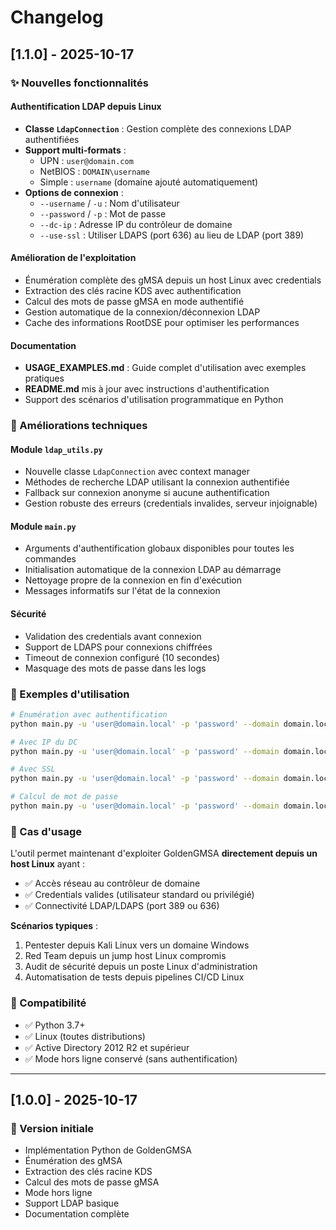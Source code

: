 # Changelog

## [1.1.0] - 2025-10-17

### ✨ Nouvelles fonctionnalités

#### Authentification LDAP depuis Linux
- **Classe `LdapConnection`** : Gestion complète des connexions LDAP authentifiées
- **Support multi-formats** :
  - UPN : `user@domain.com`
  - NetBIOS : `DOMAIN\username`
  - Simple : `username` (domaine ajouté automatiquement)
- **Options de connexion** :
  - `--username` / `-u` : Nom d'utilisateur
  - `--password` / `-p` : Mot de passe
  - `--dc-ip` : Adresse IP du contrôleur de domaine
  - `--use-ssl` : Utiliser LDAPS (port 636) au lieu de LDAP (port 389)

#### Amélioration de l'exploitation
- Énumération complète des gMSA depuis un host Linux avec credentials
- Extraction des clés racine KDS avec authentification
- Calcul des mots de passe gMSA en mode authentifié
- Gestion automatique de la connexion/déconnexion LDAP
- Cache des informations RootDSE pour optimiser les performances

#### Documentation
- **USAGE_EXAMPLES.md** : Guide complet d'utilisation avec exemples pratiques
- **README.md** mis à jour avec instructions d'authentification
- Support des scénarios d'utilisation programmatique en Python

### 🔧 Améliorations techniques

#### Module `ldap_utils.py`
- Nouvelle classe `LdapConnection` avec context manager
- Méthodes de recherche LDAP utilisant la connexion authentifiée
- Fallback sur connexion anonyme si aucune authentification
- Gestion robuste des erreurs (credentials invalides, serveur injoignable)

#### Module `main.py`
- Arguments d'authentification globaux disponibles pour toutes les commandes
- Initialisation automatique de la connexion LDAP au démarrage
- Nettoyage propre de la connexion en fin d'exécution
- Messages informatifs sur l'état de la connexion

#### Sécurité
- Validation des credentials avant connexion
- Support de LDAPS pour connexions chiffrées
- Timeout de connexion configuré (10 secondes)
- Masquage des mots de passe dans les logs

### 📝 Exemples d'utilisation

```bash
# Énumération avec authentification
python main.py -u 'user@domain.local' -p 'password' --domain domain.local gmsainfo

# Avec IP du DC
python main.py -u 'user@domain.local' -p 'password' --domain domain.local --dc-ip 192.168.1.10 gmsainfo

# Avec SSL
python main.py -u 'user@domain.local' -p 'password' --domain domain.local --use-ssl kdsinfo

# Calcul de mot de passe
python main.py -u 'user@domain.local' -p 'password' --domain domain.local compute --sid <SID>
```

### 🎯 Cas d'usage

L'outil permet maintenant d'exploiter GoldenGMSA **directement depuis un host Linux** ayant :
- ✅ Accès réseau au contrôleur de domaine
- ✅ Credentials valides (utilisateur standard ou privilégié)
- ✅ Connectivité LDAP/LDAPS (port 389 ou 636)

**Scénarios typiques** :
1. Pentester depuis Kali Linux vers un domaine Windows
2. Red Team depuis un jump host Linux compromis
3. Audit de sécurité depuis un poste Linux d'administration
4. Automatisation de tests depuis pipelines CI/CD Linux

### 🔄 Compatibilité

- ✅ Python 3.7+
- ✅ Linux (toutes distributions)
- ✅ Active Directory 2012 R2 et supérieur
- ✅ Mode hors ligne conservé (sans authentification)

---

## [1.0.0] - 2025-10-17

### 🎉 Version initiale

- Implémentation Python de GoldenGMSA
- Énumération des gMSA
- Extraction des clés racine KDS
- Calcul des mots de passe gMSA
- Mode hors ligne
- Support LDAP basique
- Documentation complète

